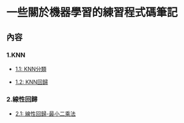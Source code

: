 # 一些關於機器學習的練習程式碼筆記

## 內容
### 1.KNN
* [1.1: KNN分類](https://github.com/kerycheng/Python_machine_learning_notebook/blob/main/KNN_Classification.ipynb)

* [1.2: KNN回歸](https://github.com/kerycheng/Python_machine_learning_notebook/blob/main/KNN_Regression.ipynb)

### 2.線性回歸
* [2.1: 線性回歸-最小二乘法](https://github.com/kerycheng/Python_machine_learning_notebook/blob/main/Linear_Regression_Least_Squares.ipynb)
